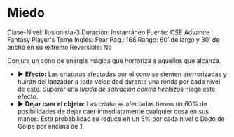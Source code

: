 # Miedo

Clase-Nivel: Ilusionista-3
Duración: Instantáneo
Fuente: OSE Advance Fantasy Player's Tome
Inglés: Fear
Pág.: 168
Rango: 60’ de largo y 30’ de ancho en su extremo
Reversible: No

Conjura un cono de energía mágica que horroriza a aquellos que alcanza. 

- ▶ **Efecto:** Las criaturas afectadas por el cono se sienten aterrorizadas y huirán del lanzador a toda velocidad durante una ronda por cada nivel de este. Superar una *tirada de salvación contra hechizos* niega este efecto.
- ▶ **Dejar caer el objeto:** Las criaturas afectadas tienen un 60% de posibilidades de dejar caer inmediatamente cualquier cosa en sus manos. Esta probabilidad se reduce en un 5% por cada nivel o Dado de Golpe por encima de 1.